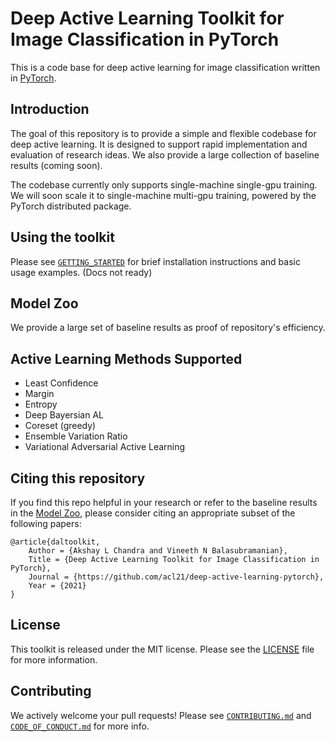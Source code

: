 # Deep Active Learning Toolkit for Image Classification in PyTorch

This is a code base for deep active learning for image classification written in [PyTorch](https://pytorch.org/). 

## Introduction

The goal of this repository is to provide a simple and flexible codebase for deep active learning. It is designed to support rapid implementation and evaluation of research ideas. We also provide a large collection of baseline results (coming soon).

The codebase currently only supports single-machine single-gpu training. We will soon scale it to single-machine multi-gpu training, powered by the PyTorch distributed package.
<!-- The codebase supports efficient single-machine multi-gpu training, powered by the PyTorch distributed package, and provides implementations of standard models including [ResNet](https://arxiv.org/abs/1512.03385), [ResNeXt](https://arxiv.org/abs/1611.05431), [EfficientNet](https://arxiv.org/abs/1905.11946), and [RegNet](https://arxiv.org/abs/2003.13678). -->

## Using the toolkit

Please see [`GETTING_STARTED`](docs/GETTING_STARTED.md) for brief installation instructions and basic usage examples. (Docs not ready)

## Model Zoo

We provide a large set of baseline results as proof of repository's efficiency.

## Active Learning Methods Supported
* Least Confidence
* Margin
* Entropy
* Deep Bayersian AL
* Coreset (greedy)
* Ensemble Variation Ratio
* Variational Adversarial Active Learning


## Citing this repository

If you find this repo helpful in your research or refer to the baseline results in the [Model Zoo](MODEL_ZOO.md), please consider citing an appropriate subset of the following papers:

```
@article{daltoolkit,
    Author = {Akshay L Chandra and Vineeth N Balasubramanian},
    Title = {Deep Active Learning Toolkit for Image Classification in PyTorch},
    Journal = {https://github.com/acl21/deep-active-learning-pytorch},
    Year = {2021}
}
```

## License

This toolkit is released under the MIT license. Please see the [LICENSE](LICENSE) file for more information.

## Contributing

We actively welcome your pull requests! Please see [`CONTRIBUTING.md`](docs/CONTRIBUTING.md) and [`CODE_OF_CONDUCT.md`](docs/CODE_OF_CONDUCT.md) for more info.
